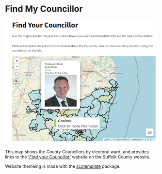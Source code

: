 # Find My Councillor

<img src="map-example.png"/>

This map shows the County Councillors by electoral ward, and provides links to the ['Find your Councillor'](https://www.suffolk.gov.uk/council-and-democracy/councillors-and-elected-representatives/find-your-councillor) website on the Suffolk County website.

Website themeing is made with the [scctemplate](https://github.com/SCC-Planning/scctemplate) package.
